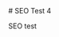 <!--
Title: SEO Test 4
Description: Sturdy Eureka Valetudinarianism Ocelot Catheter
--> # SEO Test 4

SEO test
